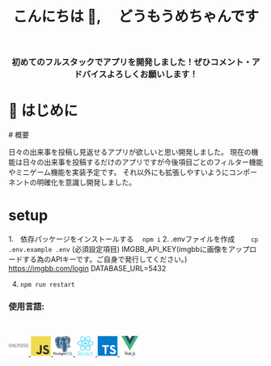<h1 align="center">こんにちは 👋, 　どうもうめちゃんです</h1>
&nbsp;
<h3 align="center">初めてのフルスタックでアプリを開発しました！ぜひコメント・アドバイスよろしくお願いします！</h3>
<h1 align="left">🌱 はじめに</h1>
# 概要

日々の出来事を投稿し見返せるアプリが欲しいと思い開発しました。
現在の機能は日々の出来事を投稿するだけのアプリですが今後項目ごとのフィルター機能やミニゲーム機能を実装予定です。
それ以外にも拡張しやすいようにコンポーネントの明確化を意識し開発しました。

# setup

1.　依存パッケージをインストールする
  　`npm i`
2. .envファイルを作成
　　`cp .env.example .env`
   (必須設定項目)
   IMGBB_API_KEY(imgbbに画像をアップロードする為のAPIキーです。ご自身で発行してください。)　https://imgbb.com/login
   DATABASE_URL=5432

4.
   `npm run restart`


<h3 align="left">使用言語:</h3>
&nbsp;
<p align="left"><a href="https://expressjs.com" target="_blank" rel="noopener"> <img src="https://raw.githubusercontent.com/devicons/devicon/master/icons/express/express-original-wordmark.svg" alt="express" width="40" height="40" /> </a> <a href="https://developer.mozilla.org/en-US/docs/Web/JavaScript" target="_blank" rel="noopener"> <img src="https://raw.githubusercontent.com/devicons/devicon/master/icons/javascript/javascript-original.svg" alt="javascript" width="40" height="40" /> </a>  <a href="https://www.postgresql.org" target="_blank" rel="noopener"> <img src="https://raw.githubusercontent.com/devicons/devicon/master/icons/postgresql/postgresql-original-wordmark.svg" alt="postgresql" width="40" height="40" /> </a> <a href="https://reactjs.org/" target="_blank" rel="noopener"> <img src="https://raw.githubusercontent.com/devicons/devicon/master/icons/react/react-original-wordmark.svg" alt="react" width="40" height="40" /> </a> <a href="https://www.typescriptlang.org/" target="_blank" rel="noopener"> <img src="https://raw.githubusercontent.com/devicons/devicon/master/icons/typescript/typescript-original.svg" alt="typescript" width="40" height="40" /> </a> <a href="https://vuejs.org/" target="_blank" rel="noopener"> <img src="https://raw.githubusercontent.com/devicons/devicon/master/icons/vuejs/vuejs-original-wordmark.svg" alt="vuejs" width="40" height="40" /> </a></p>
&nbsp;
